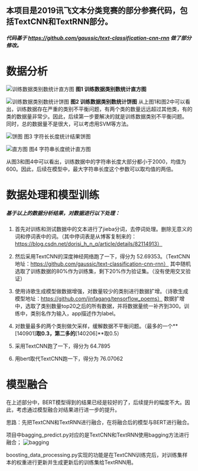 ## 本项目是2019讯飞文本分类竞赛的部分参赛代码，包括TextCNN和TextRNN部分。
##### 代码基于 https://github.com/gaussic/text-classification-cnn-rnn 做了部分修改。

# 数据分析
![训练数据类别数统计直方图](https://www.showdoc.cc/server/api/common/visitfile/sign/eec56ce82c8bddef3afd1bdfc481bdab?showdoc=.jpg "训练数据类别数统计直方图")
**图1 训练数据类别数统计直方图**

![训练数据类别数统计饼图](https://www.showdoc.cc/server/api/common/visitfile/sign/f830fcc1cc732f500e1f84046640ae8f?showdoc=.jpg "训练数据类别数统计饼图")
**图2 训练数据类别数统计饼图**
从上图1和图2中可以看出，训练数据存在严重的类别不平衡问题，有两个类的数量远远超过其他类，有的类的数据量非常少。因此，后续第一步要解决的就是训练数据类别不平衡问题。
同时，总的数据量不是很大，可以考虑用SVM等方法。

![饼图](https://www.showdoc.cc/server/api/common/visitfile/sign/0df210cadf10987d68d51eebd5201d28?showdoc=.jpg "饼图")
图3 字符长长度统计结果饼图

![直方图](https://www.showdoc.cc/server/api/common/visitfile/sign/e3a9acb16837056192b04efb10e3e4fa?showdoc=.jpg "直方图")
图4 字符串长度统计直方图

从图3和图4中可以看出，训练数据中的字符串长度大部分都小于2000，均值为600。因此，后续在模型中，最大字符串长度这个参数可以取均值的两倍。






# 数据处理和模型训练
##### 基于以上的数据分析结果，对数据进行以下处理：
1. 首先对训练和测试数据中的文本进行了jieba分词，去停词处理。删除无意义的词和停词表中的词。（其中停词表是从博客复制来的：https://blog.csdn.net/dorisi_h_n_q/article/details/82114913）

2. 然后采用TextCNN的深度神经网络跑了一下，得分为 52.69353。（TextCNN地址：https://github.com/gaussic/text-classification-cnn-rnn）
其中随机选取了训练数据的80%作为训练集，剩下20%作为验证集。（没有使用交叉验证）

3. 使用诗歌生成模型做数据增强，对数量较少的类别进行数据扩增。（诗歌生成模型地址：https://github.com/jinfagang/tensorflow_poems）
数据扩增中，选取了类别数量top20之后的所有数据，并将数据量统一补齐到300。训练中，类别名作为输入，app描述作为label。

4. 对数量最多的两个类别做欠采样，缓解数据不平衡问题。（最多的一个**[140901]**取0.3，第二多的**[140206]**取0.5）

5. 采用TextCNN跑了一下，得分为 64.7895

6. 用bert取代TextCNN跑一下，得分为 76.07062

# 模型融合
在上述部分中，BERT模型得到的结果已经是较好的了，后续提升的幅度不大。因此，考虑通过模型融合对结果进行进一步的提升。

思路：先把TextCNN和TextRNN进行融合，在将融合后的模型与BERT进行融合。

项目中bagging_predict.py对应的是TextCNN和TextRNN使用bagging方法进行融合；
![bagging](https://www.showdoc.cc/server/api/common/visitfile/sign/2b0a9b123de902186a39c4a7b0fcc909?showdoc=.jpg "bagging")

boosting_data_processing.py实现的功能是在TextCNN训练完后，对训练集样本的权重进行更新并生成更新后的训练集给TextRNN用。
